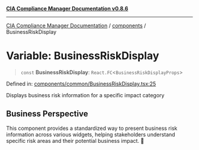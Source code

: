 [**CIA Compliance Manager Documentation v0.8.6**](../../README.md)

***

[CIA Compliance Manager Documentation](../../modules.md) / [components](../README.md) / BusinessRiskDisplay

# Variable: BusinessRiskDisplay

> `const` **BusinessRiskDisplay**: `React.FC`\<`BusinessRiskDisplayProps`\>

Defined in: [components/common/BusinessRiskDisplay.tsx:25](https://github.com/Hack23/cia-compliance-manager/blob/050a250237d6f621490781dbdf95155919f35aed/src/components/common/BusinessRiskDisplay.tsx#L25)

Displays business risk information for a specific impact category

## Business Perspective

This component provides a standardized way to present business risk information
across various widgets, helping stakeholders understand specific risk areas and
their potential business impact. 💼
